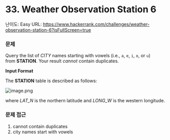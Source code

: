 # 33. Weather Observation Station 6

난이도: Easy
URL: https://www.hackerrank.com/challenges/weather-observation-station-6?isFullScreen=true

### 문제

Query the list of *CITY* names starting with vowels (i.e., `a`, `e`, `i`, `o`, or `u`) from **STATION**. Your result *cannot* contain duplicates.

**Input Format**

The **STATION** table is described as follows:

![image.png](33%20Weather%20Observation%20Station%206%20150bdab6415180939d0be3f8cdeadfc7/image.png)

where *LAT_N* is the northern latitude and *LONG_W* is the western longitude.

### 문제 접근

1. cannot contain duplicates
2. city names start with vowels
